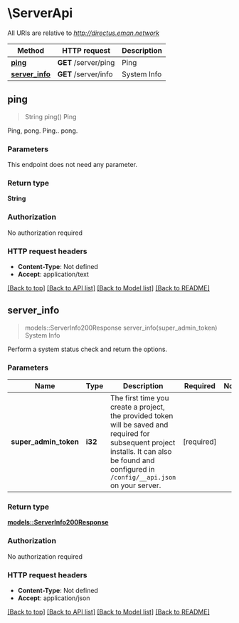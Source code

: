# \ServerApi

All URIs are relative to *http://directus.eman.network*

Method | HTTP request | Description
------------- | ------------- | -------------
[**ping**](ServerApi.md#ping) | **GET** /server/ping | Ping
[**server_info**](ServerApi.md#server_info) | **GET** /server/info | System Info



## ping

> String ping()
Ping

Ping, pong. Ping.. pong.

### Parameters

This endpoint does not need any parameter.

### Return type

**String**

### Authorization

No authorization required

### HTTP request headers

- **Content-Type**: Not defined
- **Accept**: application/text

[[Back to top]](#) [[Back to API list]](../README.md#documentation-for-api-endpoints) [[Back to Model list]](../README.md#documentation-for-models) [[Back to README]](../README.md)


## server_info

> models::ServerInfo200Response server_info(super_admin_token)
System Info

Perform a system status check and return the options.

### Parameters


Name | Type | Description  | Required | Notes
------------- | ------------- | ------------- | ------------- | -------------
**super_admin_token** | **i32** | The first time you create a project, the provided token will be saved and required for subsequent project installs. It can also be found and configured in `/config/__api.json` on your server. | [required] |

### Return type

[**models::ServerInfo200Response**](serverInfo_200_response.md)

### Authorization

No authorization required

### HTTP request headers

- **Content-Type**: Not defined
- **Accept**: application/json

[[Back to top]](#) [[Back to API list]](../README.md#documentation-for-api-endpoints) [[Back to Model list]](../README.md#documentation-for-models) [[Back to README]](../README.md)

